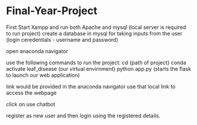 # Final-Year-Project 
First Start Xampp and run both Apache and mysql (local server is required to run project)
create a database in mysql for taking inputs from the user (login ceredentials - username and password)

open anaconda navigator

use the following commands to run the project:
cd {path of project}
conda activate leaf_disease  (our virtual envirnment)
python app.py (starts the flask to launch our web application)

link would be provided in the anaconda navigator use that local link to access the webpage

click on use chatbot

register as new user and then login using the registered details.
